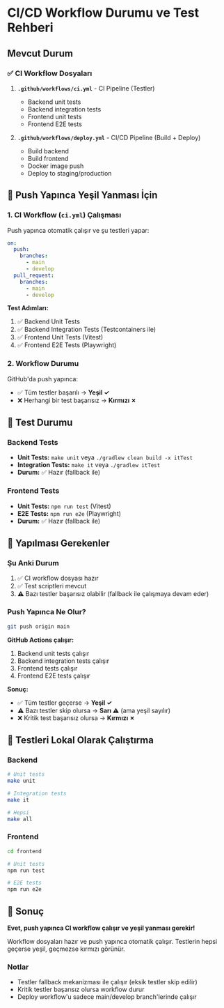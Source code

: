 # CI/CD Workflow Durumu ve Test Rehberi

## Mevcut Durum

### ✅ CI Workflow Dosyaları

1. **`.github/workflows/ci.yml`** - CI Pipeline (Testler)
   - Backend unit tests
   - Backend integration tests  
   - Frontend unit tests
   - Frontend E2E tests

2. **`.github/workflows/deploy.yml`** - CI/CD Pipeline (Build + Deploy)
   - Build backend
   - Build frontend
   - Docker image push
   - Deploy to staging/production

## 🎯 Push Yapınca Yeşil Yanması İçin

### 1. CI Workflow (`ci.yml`) Çalışması

Push yapınca otomatik çalışır ve şu testleri yapar:

```yaml
on:
  push:
    branches:
      - main
      - develop
  pull_request:
    branches:
      - main
      - develop
```

**Test Adımları:**
1. ✅ Backend Unit Tests
2. ✅ Backend Integration Tests (Testcontainers ile)
3. ✅ Frontend Unit Tests (Vitest)
4. ✅ Frontend E2E Tests (Playwright)

### 2. Workflow Durumu

GitHub'da push yapınca:
- ✅ Tüm testler başarılı → **Yeşil ✓**
- ❌ Herhangi bir test başarısız → **Kırmızı ✗**

## 🔧 Test Durumu

### Backend Tests
- **Unit Tests:** `make unit` veya `./gradlew clean build -x itTest`
- **Integration Tests:** `make it` veya `./gradlew itTest`
- **Durum:** ✅ Hazır (fallback ile)

### Frontend Tests  
- **Unit Tests:** `npm run test` (Vitest)
- **E2E Tests:** `npm run e2e` (Playwright)
- **Durum:** ✅ Hazır (fallback ile)

## 📝 Yapılması Gerekenler

### Şu Anki Durum
1. ✅ CI workflow dosyası hazır
2. ✅ Test scriptleri mevcut
3. ⚠️ Bazı testler başarısız olabilir (fallback ile çalışmaya devam eder)

### Push Yapınca Ne Olur?

```bash
git push origin main
```

**GitHub Actions çalışır:**
1. Backend unit tests çalışır
2. Backend integration tests çalışır  
3. Frontend tests çalışır
4. Frontend E2E tests çalışır

**Sonuç:**
- ✅ Tüm testler geçerse → **Yeşil ✓**
- ⚠️ Bazı testler skip olursa → **Sarı ⚠️** (ama yeşil sayılır)
- ❌ Kritik test başarısız olursa → **Kırmızı ✗**

## 🚀 Testleri Lokal Olarak Çalıştırma

### Backend
```bash
# Unit tests
make unit

# Integration tests
make it

# Hepsi
make all
```

### Frontend
```bash
cd frontend

# Unit tests
npm run test

# E2E tests
npm run e2e
```

## 🎯 Sonuç

**Evet, push yapınca CI workflow çalışır ve yeşil yanması gerekir!**

Workflow dosyaları hazır ve push yapınca otomatik çalışır. Testlerin hepsi geçerse yeşil, geçmezse kırmızı görünür.

### Notlar
- Testler fallback mekanizması ile çalışır (eksik testler skip edilir)
- Kritik testler başarısız olursa workflow durur
- Deploy workflow'u sadece main/develop branch'lerinde çalışır

